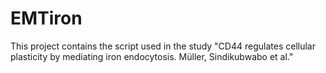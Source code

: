 # EMTiron

This project contains the script used in the study "CD44 regulates cellular plasticity by mediating iron endocytosis. Müller, Sindikubwabo et al."

